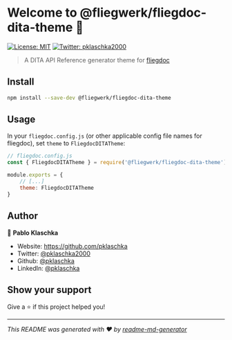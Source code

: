 # Welcome to @fliegwerk/fliegdoc-dita-theme 👋

[![License: MIT](https://img.shields.io/badge/License-MIT-yellow.svg)](LICENSE)
[![Twitter: pklaschka2000](https://img.shields.io/twitter/follow/pklaschka2000.svg?style=social)](https://twitter.com/pklaschka2000)

> A DITA API Reference generator theme for [fliegdoc](https://github.com/fliegwerk/fliegdoc)

## Install

```sh
npm install --save-dev @fliegwerk/fliegdoc-dita-theme
```

## Usage

In your `fliegdoc.config.js` (or other applicable config file names for fliegdoc), set `theme` to `FliegdocDITATheme`:

```js
// fliegdoc.config.js
const { FliegdocDITATheme } = require('@fliegwerk/fliegdoc-dita-theme');

module.exports = {
    // [...]
    theme: FliegdocDITATheme
}
```

## Author

👤 **Pablo Klaschka**

- Website: https://github.com/pklaschka
- Twitter: [@pklaschka2000](https://twitter.com/pklaschka2000)
- Github: [@pklaschka](https://github.com/pklaschka)
- LinkedIn: [@pklaschka](https://linkedin.com/in/pklaschka)

## Show your support

Give a ⭐️ if this project helped you!

---

_This README was generated with ❤️ by [readme-md-generator](https://github.com/kefranabg/readme-md-generator)_
